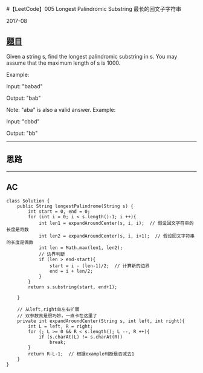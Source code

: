 #【LeetCode】005 Longest Palindromic Substring 最长的回文子字符串

2017-08


## [题目](https://leetcode.com/problems/longest-palindromic-substring/description/)
Given a string s, find the longest palindromic substring in s. You may assume that the maximum length of s is 1000.

Example:

Input: "babad"

Output: "bab"

Note: "aba" is also a valid answer.
Example:

Input: "cbbd"

Output: "bb"


----------


## 思路


----------


## AC

```
class Solution {
    public String longestPalindrome(String s) {
        int start = 0, end = 0;
        for (int i = 0; i < s.length()-1; i ++){
            int len1 = expandAroundCenter(s, i, i);  // 假设回文字符串的长度是奇数
            int len2 = expandAroundCenter(s, i, i+1);  // 假设回文字符串的长度是偶数
            int len = Math.max(len1, len2);
			// 边界判断
            if (len > end-start){
                start = i - (len-1)/2;  // 计算新的边界
                end = i + len/2;
            }
        }
        return s.substring(start, end+1);
        
    }
    
    // 从left,right向左右扩展
    // 双参数真是很巧妙，一直卡在这里了
    private int expandAroundCenter(String s, int left, int right){
        int L = left, R = right;
        for (; L >= 0 && R < s.length(); L --, R ++){
            if (s.charAt(L) != s.charAt(R)) 
                break;
        }
        return R-L-1;  // 根据example判断是否减去1
    }
}
```